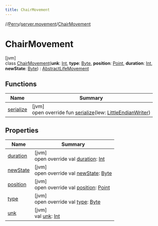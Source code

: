 ```yaml
---
title: ChairMovement
---
```

//[Perry](../../../index.html)/[server.movement](../index.html)/[ChairMovement](index.html)



# ChairMovement



[jvm]\
class [ChairMovement](index.html)(**unk**: [Int](https://kotlinlang.org/api/latest/jvm/stdlib/kotlin/-int/index.html), **type**: [Byte](https://kotlinlang.org/api/latest/jvm/stdlib/kotlin/-byte/index.html), **position**: [Point](https://docs.oracle.com/javase/8/docs/api/java/awt/Point.html), **duration**: [Int](https://kotlinlang.org/api/latest/jvm/stdlib/kotlin/-int/index.html), **newState**: [Byte](https://kotlinlang.org/api/latest/jvm/stdlib/kotlin/-byte/index.html)) : [AbstractLifeMovement](../-abstract-life-movement/index.html)



## Functions


| Name | Summary |
|---|---|
| [serialize](serialize.html) | [jvm]<br>open override fun [serialize](serialize.html)(lew: [LittleEndianWriter](../../tools.data.output/-little-endian-writer/index.html)) |


## Properties


| Name | Summary |
|---|---|
| [duration](index.html#1009425081%2FProperties%2F863300109) | [jvm]<br>open override val [duration](index.html#1009425081%2FProperties%2F863300109): [Int](https://kotlinlang.org/api/latest/jvm/stdlib/kotlin/-int/index.html) |
| [newState](index.html#-1978161124%2FProperties%2F863300109) | [jvm]<br>open override val [newState](index.html#-1978161124%2FProperties%2F863300109): [Byte](https://kotlinlang.org/api/latest/jvm/stdlib/kotlin/-byte/index.html) |
| [position](index.html#192155844%2FProperties%2F863300109) | [jvm]<br>open override val [position](index.html#192155844%2FProperties%2F863300109): [Point](https://docs.oracle.com/javase/8/docs/api/java/awt/Point.html) |
| [type](index.html#987555795%2FProperties%2F863300109) | [jvm]<br>open override val [type](index.html#987555795%2FProperties%2F863300109): [Byte](https://kotlinlang.org/api/latest/jvm/stdlib/kotlin/-byte/index.html) |
| [unk](unk.html) | [jvm]<br>val [unk](unk.html): [Int](https://kotlinlang.org/api/latest/jvm/stdlib/kotlin/-int/index.html) |

